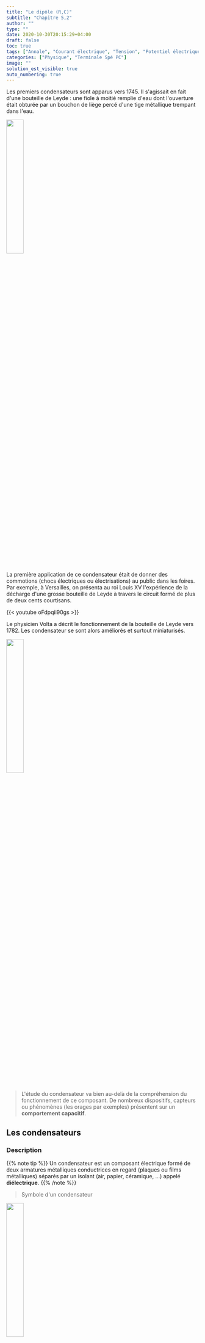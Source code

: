 ```yaml
---
title: "Le dipôle (R,C)"
subtitle: "Chapitre 5,2"
author: ""
type: ""
date: 2020-10-30T20:15:29+04:00
draft: false
toc: true
tags: ["Annale", "Courant électrique", "Tension", "Potentiel électrique", "Générateur", "Dipôle", "Branche", "Maille", "Nœud", "Loi des nœuds", "Loi des mailles", "Loi d'Ohm", "Résistance","Condensateur", "Équation différentielle linéaire à coefficients constants"]
categories: ["Physique", "Terminale Spé PC"]
image: ""
solution_est_visible: true
auto_numbering: true
---
```


Les premiers condensateurs sont apparus vers 1745. Il s'agissait en fait d'une bouteille de Leyde : une fiole à moitié remplie d'eau dont l'ouverture était obturée par un bouchon de liège percé d'une tige métallique trempant dans l'eau.

<img src="/terminales-pc/chap-5/chap-5-2-0.png" alt="" width="30%" />

La première application de ce condensateur était de donner des commotions (chocs électriques ou électrisations) au public dans les foires. Par exemple, à Versailles, on présenta au roi Louis XV l'expérience de la décharge d'une grosse bouteille de Leyde à travers le circuit formé de plus de deux cents courtisans.

{{< youtube oFdpqii90gs >}}

Le physicien Volta a décrit le fonctionnement de la bouteille de Leyde vers 1782. Les condensateur se sont alors améliorés et surtout miniaturisés.

<img src="/terminales-pc/chap-5/chap-5-2-8.png" alt="" width="30%" />

> L'étude du condensateur va bien au-delà de la compréhension du fonctionnement de ce composant. De nombreux dispositifs, capteurs ou phénomènes (les orages par exemples) présentent sur un **comportement capacitif**. 

## Les condensateurs

### Description

{{% note tip %}}
Un condensateur est un composant électrique formé de deux armatures métalliques conductrices en regard (plaques ou films métalliques) séparés par un isolant (air, papier, céramique, ...) appelé **diélectrique**.
{{% /note %}}

> Symbole d'un condensateur
<img src="/terminales-pc/chap-5/chap-5-2-1.png" alt="" width="30%" />

### Comment se comporte un condensateur dans un circuit électrique ?

On réalise un circuit électrique comportant, en série, un condensateur, une lampe, un générateur de tension continue et un interrupteur.
<img src="/terminales-pc/chap-5/chap-5-2-2.png" alt="" width="40%" />

1. Que se passe-t-il lorsqu'on ferme l'interrupteur $K$ ?

{{% solution "Réponse" %}}
- Lorsqu'on ferme l'interrupteur $K$, la lampe s'éclaire, puis s'éteint progressivement (la durée au bout de laquelle elle s'éteint dépend du condensateur utilisé). Un courant **transitoire** apparaît donc dans le circuit.
- Le courant électrique ne peu s'établir durablement dans le circuit puisque celui-ci est en fait ouvert (coupé par la présence du diélectrique entre les armatures du condensateur). Le courant, lors du régime **permanent** est nul.
{{% /solution %}}

2. Comment expliquer l'apparition d'un courant transitoire puis l'absence de courant lors du régime permanent ?

{{% solution "Réponse" %}}
- Lorsqu'on ferme l'interrupteur, un courant électrique apparaît dans le circuit : des électrons arrivent au niveau de l'armature $B$ et des électrons quittent l'armature $A$. Comme le circuit est ouvert, *les électrons ne peuvent que s'accumuler* en $B$ ; l'*armature* $B$ *se charge négativement*.  
Dans le même temps l'*armature $A$ se charge positivement car aucun électron ne vient combler le déficit laissé par ceux qui sont partis*.

- L'intensité du courant électrique est identique en tout point du circuit : le débit avec lequel les électrons arrivent en $B$ est égal au débit avec lequel les électrons quittent $A$ : $q_A(t) = -q_B(t)$.

- Les charges électriques opposées, aux bornes du condensateur, donnent naissance à la tension électrique $u_{AB}$.  
Le courant électrique finit par disparaître dans le circuit : la tension aux bornes de la lampe s'annule donc. Une application de la loi des mailles nous apprend que, dans le régime permanent $u_{AB} = E$.  

- Dans le régime permanent, le générateur entretien donc un déséquilibre électrostatique qui le *maintien de la **charge du condensateur**, c'est à dire le **stockage de l'énergie électrique**.* 
<img src="/terminales-pc/chap-5/chap-5-2-3.png" alt="" width="40%" />
{{% /solution %}}

{{% note tip %}}
- À tout moment, les charges électriques présentes sur les armatures d'un condensateur sont liées : $$q_A(t) = -q_B(t)$$
**Rappel :** la charge électrique s'exprime en **coulomb** (symbole : C).
- Un condensateur stockant des charges électriques sur ses armatures est dit **chargé**, ce stockage correspond à un **stockage d'énergie électrique**.
{{% /note %}}

### Charge électrique et intensité du courant électrique

3. Quelle est la relation entre l'intensité du courant et les charges portées
par les armatures ?

<img src="/terminales-pc/chap-5/chap-5-2-9.png" alt="" width="35%" />

{{% solution "Réponse" %}}
- L'intensité du courant électrique est la charge électrique qui traverse une section quelconque du circuit chaque seconde, donc $i(t) = \dfrac{\mathrm{d}q(t)}{\mathrm{dt}}$.
- On **choisit** un sens de circulation pour $i(t)$ et on en déduit la relation : $i(t) = \dfrac{\mathrm{d}q_A(t)}{\mathrm{dt}}$ (les charges positives s'accumulent sur l'armature $A$) et $i(t) = -\dfrac{\mathrm{d}q_B(t)}{\mathrm{dt}}$ puisque $q_B(t) = -q_A(t)$.
{{% /solution %}}

{{% note tip %}}
Lorsqu'on souhaite exprimer la relation qui existe entre l'intensité du courant électrique et la charge portée par une armature, 
1. On choisit un sens de circulation pour le courant électrique.
2. On écrit la relation entre l'intensité du courant électrique et la charge au niveau de l'armature.

Sur l'exemple choisi, 
$$i(t) = \dfrac{\mathrm{d}q_A(t)}{\mathrm{dt}} = -\dfrac{\mathrm{d}q_B(t)}{\mathrm{dt}}$$
{{% /note %}}

{{% note normal %}}
- Si après calcul, $i>0$, alors *le courant électrique **circule effectivement dans le sens choisi*** (on a deviné correctement) et la *fonction $q_A$ est **croissante*** : les *charges positives s'accumulent* sur l'armature $A$.
- Si après calcul, $i<0$, *le courant électrique **circule dans le sens opposé au sens choisi*** et la *fonction $q_A$ est **décroissante*** : les *charges positives quittent* l'armature $A$.
{{% /note %}}


{{% note exercise %}}
On charge un condensateur (initialement déchargé) à l'aide d'un *générateur de courant* qui délivre un courant continu d'intensité $I$.  
Exprimer la charge $q_A$ aux bornes de l'armature $A$ après $\Delta t$ secondes.
{{% /note %}}
{{% solution "Réponse" %}}
- $i(t) = I = \dfrac{\mathrm{d}q_A}{\mathrm{dt}}$. 
- L'opération qui consiste à obtenir la fonction $q_A$ à partir de l'expression de sa dérivée s'appelle l'intégration. Ce concept sera développé en cours de mathématique. En Physique, il suffit de se poser la question : ***« Quelle fonction, une fois dérivée par rapport au temps, donne une constante ? »***  
Ici la réponse est simple $q_a(t) = I t + A$, où $A$ est une constante qui a la dimension d'une intensité, puisque $\dfrac{\mathrm{d}q_A}{\mathrm{dt}} = \dfrac{\mathrm{d}(I t + A))}{\mathrm{dt}} = (I t + A)\rq = I$
- En fait, $q_a(t) = I t + A$ n'est pas **la solution** mais **une famille de solutions**. Pour trouver la solution, il faut connaître une **valeur particulière** (souvent la *valeur initiale*) : ici on sait que le condensateur était initialement déchargé, donc $q_A(0) = \pu{0 A}$. On en déduit que $A = 0$ et $q_a(t) = I t$.
{{% /solution %}}

### Capacité d'un condensateur

On peut montrer que :
{{% note tip %}}
À chaque instant, la charge $q_A$ de l'armature $A$ du condensateur est proportionnelle à la tension $u_{AB}$ entre ses armatures $A$ et $B$ :

$$q_A = C \cdot u_{AB}$$

$C$ est appelée **capacité du condensateur**.  
Si $q_A$ est en coulomb (C) et $u_{AB}$ en volt (V), $C$ s'exprime en farad (F).
{{% /note %}}

**Remarque :** $C>0$ donc $q_A$ et $u_{AB}$ sont de même signe.

**Remarque :** La capacité $C$ est donc la charge stockée lorsque la tension entre les deux armatures est égale à $\pu{1 V}$.

> Quelques ordres de grandeurs

<center>

| Utilisation | Capacité en farad (F) |
| :---: | :---: |
| mémoire d'ordinateur | 0,1 à 1 |
| allumage de voiture | $10^{-4}$ |
| flash électronique | $10^{-5}$ |
| détection radio | $10^{-9}$ à $10^{-12}$ |

</center>

## Charge d'un condensateur par un échelon de tension

{{% note tip %}}
On appelle **échelon de tension** une *tension qui varierait brutalement de la valeur $\pu{0 V}$ à une valeur $E$.*
{{% /note %}}

L'association en série d'un condensateur de capacité $C$ et d'un conducteur ohmique de résistance $R$ constitue un dipôle $(R, C)$.

### Étude expérimentale

#### Résultats expérimentaux

On réalise le montage suivant :
<img src="/terminales-pc/chap-5/chap-5-2-4.png" alt="" width="80%" />
On bascule le commutateur en position 2 et on enregistre les tensions $u_{DA}$ et $u_{AB}$. On obtient les enregistrements suivants :

<iframe scrolling="no" title="Charge d'un condensateur soumis à un échelon de tension" src="https://www.geogebra.org/material/iframe/id/nhcttgqu/width/1271/height/607/border/888888/sfsb/true/smb/false/stb/false/stbh/false/ai/false/asb/false/sri/false/rc/false/ld/false/sdz/false/ctl/false" width="900px" height="450px" style="border:0px;"> </iframe>

4. Identifier les courbes qui correspondent :
    - à force électromotrice (fem), c'est à dire à la tension aux bornes du générateur ;
    - à la tension $u_{DA}$ aux bornes de la résistance ;
    - à la tension $u_{AB}$ aux bornes du condensateur.
{{% solution "Réponse" %}}
- La tension aux bornes du dipôle $(R, C)$ varie brutalement puisqu'elle passe de la valeur $\pu{0 V}$ à la valeur $E$. Ce comportement correspond à celui de la courbe verte.
- On sait que le courant électrique finit par disparaître dans le circuit. Comme $u_{DA}$ est la tension aux bornes de la résistance, $u_{DA} = R i_{DA}$. Si l'intensité du courant électrique s'annule, alors la tension $u_{DA}$ doit aussi s'annuler. Ce comportement correspond à celui de la courbe mauve.
- La loi des mailles nous donne : $-E + u_{DA} + u_{AB} = 0 \iff u_{AB} = E - u_{DA}$. Ce comportement est celui de la courbe orange.
{{% /solution %}}


{{% note tip %}}
- Le condensateur d'un dipôle $(R, C)$ soumis à un échelon de tension ne se charge pas instantanément : *la charge du condensateur est un **phénomène transitoire**.*
- Une fois la charge achevée, le régime est dit **permanent et constant**.
- Les tensions aux bornes du dipôle $(R,C)$ et de la résistance sont discontinues en $t=0$ mais **la tension aux bornes du condensateur est continue** à la date $t=0$.
{{% /note %}}


#### Constante de temps

5. Faire évoluer les valeurs de la résistance et de la capacité. Observer l'influence de ces deux paramètres sur la durée de charge du condensateur (ou la durée de décroissance de l'intensité du courant électrique).

{{% solution "Réponse" %}}
{{% note tip %}}
La durée de la charge du condensateur d'un dipôle $(R, C)$ augmente quand la valeur du produit $R \cdot C$ augmente.
{{% /note %}}
{{% /solution %}}

6. Démontrer que le produit $R \cdot C$ a la dimension d'un temps.
{{% solution "Réponse" %}}
- $[R] = \dfrac{U}{I}$ (une résistance est une tension sur une intensité);
- $[C] = \dfrac{[Q]}{U}$ (une capacité est une charge sur tension). Or $[Q] = I \cdot T$ (intensité fois temps). Donc $[C] = \dfrac{I \cdot T}{U}$.
- Finalement $[R\cdot C] = \dfrac{U}{I} \times \dfrac{I \cdot T}{U} = T$.
{{% /solution %}}

{{% note tip %}}
Le produit $R \cdot C = \tau$, *homogène à une durée*, est la *constante de temps* du dipôle $(R, C)$. La constante $\tau$ s'exprime en seconde (s).  
On va montrer que le régime transitoire est pratiquement achevé après une durée égale à $5\tau$.
{{% /note %}}

### Étude théorique

#### Équation différentielle

À la date $t \geqslant 0$ le circuit est :
<img src="/terminales-pc/chap-5/chap-5-2-5.png" alt="" width="60%" />

{{% note warning %}}
Toujours se placer en convention récepteur pour le condensateur !
{{% /note %}}

7. En appliquant la loi des mailles, trouver la relation entre les tensions $E$, $u_{DA}$ et $u_{AB}$.
{{% solution "Réponse" %}}
$$-E + u_{DA} + u_{AB} = 0$$
Cette équation fait intervenir deux fonctions inconnues : 
- celle que l'on cherche $u_{AB} (t)$ ;
- la fonction $u_{DA} (t)$.

L'objectif des prochaines questions est de parvenir à exprimer $u_{DA} (t)$ en fonction de $u_{AB} (t)$ de façon à pouvoir résoudre l'équation.
{{% /solution %}}

8. Écrire la relation qui existe entre l'intensité $i(t)$ du courant électrique et la tension $u_{DA}$.
{{% solution "Réponse" %}}
$$u_{DA} = R\\, i$$
{{% /solution %}}

9. Écrire la relation qui existe entre la charge $q_A$ au niveau de l'armature $A$ du condensateur et la tension $u_{AB}$.
{{% solution "Réponse" %}}
$$q_A = C\\, u_{AB} $$
{{% /solution %}}

10. Écrire la relation qui existe entre l'intensité $i$ du courant électrique et la charge $q_A$ au niveau de l'armature $A$ du condensateur.
{{% solution "Réponse" %}}
$$i = \dfrac{\mathrm{d}q_A}{\mathrm{dt}}$$
{{% /solution %}}

11. En déduire la relation qui existe entre l'intensité $i$ du courant électrique et la tension $u_{AB}$.
{{% solution "Réponse" %}}
$$i = C\\, \dfrac{\mathrm{d}u_{AB}}{\mathrm{dt}}$$
{{% /solution %}}

12. En déduire la relation qui existe entre les tensions $u_{DA}$ et $u_{AB}$.
{{% solution "Réponse" %}}
$$u_{DA} = RC\\, \dfrac{\mathrm{d}u_{AB}}{\mathrm{dt}}$$
{{% /solution %}}

13. Écrire à nouveau la loi des mailles de façon à ce qu'elle ne fasse apparaître qu'une seule inconnue, la tension $u_{AB}$.
{{% solution "Réponse" %}}
$$RC\\, \dfrac{\mathrm{d}u_{AB}}{\mathrm{dt}} + u_{AB} = E$$
ou
$$\dfrac{\mathrm{d}u_{AB}}{\mathrm{dt}} + \dfrac{u_{AB}}{RC} = \dfrac{E}{RC}$$

Cette expression est une équation différentielle du premier ordre à coefficients constants.
{{% /solution %}}

#### Solution de l'équation différentielle

On montre, en mathématiques, qu'une famille de solutions de cette équation différentielle est :
$$u_{AB}(t) = A + B e^{-t/\tau}$$
où $A$, $B$ et $\tau$ sont des constantes.

14. Montrer que la famille de solutions donnée vérifie bien l'équation différentielle et en déduire l'expression de $\tau$.
{{% solution "Réponse" %}}
On substitue $u_{AB}$ par la famille de solution dans l'équation différentielle.  

Puisque $\dfrac{\mathrm{d}u_{AB}}{\mathrm{dt}} = \dfrac{\mathrm{d}(A + B e^{-t/\tau})}{\mathrm{dt}} = -\dfrac{B}{\tau} \\, e^{-t/\tau}$ l'équation devient $-\dfrac{B}{\tau} \\, e^{-t/\tau} + \dfrac{A}{RC} + \dfrac{B}{RC} e^{-t/\tau} = \dfrac{E}{RC} \iff \left( \dfrac{1}{\tau} + \dfrac{1}{RC} \right)\\, B e^{-t/\tau} + \dfrac{A}{RC} = \dfrac{E}{RC}$. 

- Le terme à droite de l'égalité, $\dfrac{E}{RC}$ ne dépend pas du temps. Celui à gauche de cette même égalité ne peut donc pas dépendre du temps. Ceci n'est possible que si $\dfrac{1}{\tau} + \dfrac{1}{RC} = 0 \iff \boxed{\tau = RC}$.

- On en déduit que $\boxed{A = E}$

Finalement, la famille de solutions convient à la condition qu'elle s'écrive $$\boxed{u_{AB}(t) = E + B e^{-t/\tau} }$$ avec $\tau = RC$.
{{% /solution %}}

15. À partir des conditions initiales --- le condensateur est initialement déchargé ---, déterminer la fonction solution du problème.
{{% solution "Réponse" %}}
- $u_{AB}(0) = 0 = E + B e^{-0/\tau}= E + B \iff \boxed{B = -E}$

Finalement
$$\boxed{u_{AB}(t) = E (1 - e^{-t/\tau}) }$$ avec $\tau = RC$.  
On retrouve donc bien le comportement de l'étude expérimentale. En particulier, **la fonction est bien continue** en $t=0$ et sa limite à l'infini est $E$.
{{% /solution %}}

#### Signification physique de $\tau$

16. Donner l'expression de la tension $u_{AB}$ à la date $t=\tau$.
{{% solution "Réponse" %}}
$u_{AB}(\tau) = E (1 - e^{-\tau / \tau}) = E (1 - e^{-1}) = \pu{0,63}\\, E$.
{{% /solution %}}

{{% note tip %}}
La constante de temps $\tau$ donne l'ordre de grandeur de la durée de la charge du condensateur :
    - Après une durée égale à $\tau$, le condensateur est chargé à 63&nbsp;% de sa valeur maximale.
    - Après une durée égale à $5\tau$, il est chargé à plus de 99&nbsp;%.
{{% /note %}}

17. On note $t_{1/2}$ la durée au bout de laquelle $u_{AB} = \dfrac{E}{2}$. Donner l'expression de $t_{1/2}$ en fonction de $\tau$ (nous retrouverons la grandeur $t_{1/2}$, demi-charge, plusieurs fois cette année).
{{% solution "Réponse" %}}
$u_{AB}(t_{1/2}) = E (1 - e^{-t_{1/2} / \tau}) = \dfrac{E}{2} \iff e^{-t_{1/2} / \tau} = \dfrac{1}{2} \iff \dfrac{-t_{1/2}}{\tau} = \ln \left( \dfrac{1}{2} \right) \iff \boxed{t_{1/2} = \tau \ln 2}$.
{{% /solution %}}

{{% note tip %}}
On peut déterminer graphiquement la valeur de la constante de temps $\tau$ : <strong>la tangente en 0 à la courbe $u_{AB}(t)$ coupe la droite $U_g = E$ en un point d'abscisse $\tau$.</strong>
{{% /note %}}

<iframe scrolling="no" title="Charge d'un condensateur soumis à un échelon de tension" src="https://www.geogebra.org/material/iframe/id/nhcttgqu/width/1271/height/607/border/888888/sfsb/true/smb/false/stb/false/stbh/false/ai/false/asb/false/sri/false/rc/false/ld/false/sdz/false/ctl/false" width="900px" height="450px" style="border:0px;"> </iframe>

#### Expression de l'intensité du courant électrique

18. Déterminer l'expression de la fonction $i(t)$ et donner ses caractéristiques.
{{% solution "Réponse" %}}
- $i(t) = \dfrac{\mathrm{d}q_A}{\mathrm{dt}}$ et $q_A = C\\, u_{AB}$, donc $i(t) = C\\, \dfrac{\mathrm{d}u_{AB}}{\mathrm{dt}}$.

- Si on substitue $u_{AB}$ par son expression, on obtient $i(t) = C\\, \dfrac{\mathrm{d}(E (1 - e^{-t / \tau}) )}{\mathrm{dt}}$ donc $ i(t) = \dfrac{CE}{\tau}\\, e^{-t / \tau}  \iff \boxed{i(t) = \dfrac{E}{R}\\, e^{-t / \tau} }$

- À la date $t = O^-$, aucun courant ne circule dans le circuit (puisqu'il est ouvert), donc $i(0^-) = 0$. À la date $t = 0^+$, $i(0^+) = \dfrac{E}{R} > 0$. L'intensité du courant électrique est une fonction discontinue.

- $i(t)$ est une fonction décroissante qui a pour limite 0 à l'infini.
{{% /solution %}}

19. Démontrer que $i(t_{1/2}) = \dfrac{I_0}{2}$ avec $I_0 = \dfrac{E}{R}$.


## Décharge d'un condensateur dans une résistance

Comment varient la tension aux bornes d'un condensateur d'un dipôle $(R, C)$ et l'intensité du courant qui le traverse lors de la décharge du condensateur à travers la résistance ?

### Étude expérimentale

On bascule le commutateur en position 1 et on enregistre les tensions $u_{DA}$ et $u_{AB}$. On obtient les enregistrements suivants :
<iframe scrolling="no" title="Décharge d'un condensateur dans une résistance" src="https://www.geogebra.org/material/iframe/id/vcth5yzh/width/1271/height/607/border/888888/sfsb/true/smb/false/stb/false/stbh/false/ai/false/asb/false/sri/false/rc/false/ld/false/sdz/false/ctl/false" width="900px" height="450px" style="border:0px;"> </iframe>

20. Identifier les courbes qui correspondent :
    - à la tension $u_{DA}$ aux bornes de la résistance ;
    - à la tension $u_{AB}$ aux bornes du condensateur.
{{% solution "Réponse" %}}
- La tension aux bornes d'un condensateur est une **fonction continue** : $u_{AB}(O^-) = E$, donc $u_{AB}(O^+) = E$. De plus, les charges électriques quittent l'armature $A$ ; la tension $u_{AB}(t)$ doit donc diminuer au cours du temps jusqu'à s'annuler... tout en restant positive.  
Ce comportement est celui de la courbe bleu.

- La tension aux bornes de la résistance est l'image de l'intensité du courant qui circule dans le circuit. Comme les charges quittent l'armature $A$, le courant électrique ne circule pas dans le sens **choisi** mais dans le sens opposé. Cette intensité est négative.  
De plus, le courant électrique finit par disparaître, une fois l'équilibre électrique retrouvé sur les armatures du condensateur. L'intensité de ce courant doit donc s'annuler.   
Ce comportement est celui de la courbe mauve.
{{% /solution %}}

### Étude théorique

#### Équation différentielle

- À la date $t \geqslant 0$ le circuit est :
<img src="/terminales-pc/chap-5/chap-5-2-6.png" alt="" width="60%" />
- $u_{AB}(0) = E$ et $u_{DA}(0)=0$.

{{% note warning %}}
Toujours se placer en convention récepteur pour le condensateur !
{{% /note %}}

21. En appliquant la loi des mailles, trouver la relation entre les tensions $u_{DA}$ et $u_{AB}$.
{{% solution "Réponse" %}}
$$u_{DA} + u_{AB} = 0$$
Cette équation fait intervenir deux fonctions inconnues : 
- celle que l'on cherche $u_{AB} (t)$ ;
- la fonction $u_{DA} (t)$.

L'objectif des prochaines questions est de parvenir à exprimer $u_{DA} (t)$ en fonction de $u_{AB} (t)$ de façon à pouvoir résoudre l'équation.
{{% /solution %}}

22. Écrire la relation qui existe entre l'intensité $i(t)$ du courant électrique et la tension $u_{DA}$.
{{% solution "Réponse" %}}
$$u_{DA} = R\\, i$$
{{% /solution %}}

23. Écrire la relation qui existe entre la charge $q_A$ au niveau de l'armature $A$ du condensateur et la tension $u_{AB}$.
{{% solution "Réponse" %}}
$$q_A = C\\, u_{AB} $$
{{% /solution %}}

24. Écrire la relation qui existe entre l'intensité $i$ du courant électrique et la charge $q_A$ au niveau de l'armature $A$ du condensateur.
{{% solution "Réponse" %}}
$$i = \dfrac{\mathrm{d}q_A}{\mathrm{dt}}$$
{{% /solution %}}

25. En déduire la relation qui existe entre l'intensité $i$ du courant électrique et la tension $u_{AB}$.
{{% solution "Réponse" %}}
$$i = C\\, \dfrac{\mathrm{d}u_{AB}}{\mathrm{dt}}$$
{{% /solution %}}

26. En déduire la relation qui existe entre les tensions $u_{DA}$ et $u_{AB}$.
{{% solution "Réponse" %}}
$$u_{DA} = RC\\, \dfrac{\mathrm{d}u_{AB}}{\mathrm{dt}}$$
{{% /solution %}}

27. Écrire à nouveau la loi des mailles de façon à ce qu'elle ne fasse apparaître qu'une seule inconnue, la tension $u_{AB}$.
{{% solution "Réponse" %}}
$$RC\\, \dfrac{\mathrm{d}u_{AB}}{\mathrm{dt}} + u_{AB} = 0$$
ou
$$\dfrac{\mathrm{d}u_{AB}}{\mathrm{dt}} + \dfrac{u_{AB}}{RC} = 0$$

Cette expression est une équation différentielle du premier ordre à coefficients constants.
{{% /solution %}}

#### Solution de l'équation différentielle

On montre, en mathématiques, qu'une famille de solutions de cette équation différentielle est :
$$u_{AB}(t) = A + B e^{-t/\tau}$$
où $A$, $B$ et $\tau$ sont des constantes.

28. Montrer que la famille de solutions donnée vérifie bien l'équation différentielle et en déduire l'expression de $\tau$.
{{% solution "Réponse" %}}
On substitue $u_{AB}$ par la famille de solution dans l'équation différentielle.  

Puisque $\dfrac{\mathrm{d}u_{AB}}{\mathrm{dt}} = \dfrac{\mathrm{d}(A + B e^{-t/\tau})}{\mathrm{dt}} = -\dfrac{B}{\tau} \\, e^{-t/\tau}$ l'équation devient $-\dfrac{B}{\tau} \\, e^{-t/\tau} + \dfrac{A}{RC} + \dfrac{B}{RC} e^{-t/\tau} = 0 \iff \left( -\dfrac{1}{\tau} + \dfrac{1}{RC} \right)\\, B e^{-t/\tau} + \dfrac{A}{RC} = 0$. 

- Le terme à droite de l'égalité, $0$ ne dépend pas du temps. Celui à gauche de cette même égalité ne peut donc pas dépendre du temps. Ceci n'est possible que si $\dfrac{1}{\tau} + \dfrac{1}{RC} = 0 \iff \boxed{\tau = RC}$.

- On en déduit que $\boxed{A = 0}$

Finalement, la famille de solutions convient à la condition qu'elle s'écrive $$\boxed{u_{AB}(t) = B e^{-t/\tau} }$$ avec $\tau = RC$.
{{% /solution %}}

29. À partir des conditions initiales déterminer la fonction solution du problème.
{{% solution "Réponse" %}}
- $u_{AB}(0) = E = B e^{-0/\tau}= B \iff \boxed{B = E}$.

Finalement
$$\boxed{u_{AB}(t) = E e^{-t/\tau} }$$ avec $\tau = RC$.  
On retrouve donc bien le comportement de l'étude expérimentale. En particulier, <strong>la fonction est bien continue</strong> en $t=0$, <strong>positive</strong>, <strong>décroissante</strong> et sa limite à l'infini est $0$.
{{% /solution %}}

30. Déterminer l'expression de la fonction $i(t)$ et donner ses caractéristiques.
{{% solution "Réponse" %}}
- $i(t) = \dfrac{\mathrm{d}q_A}{\mathrm{dt}}$ et $q_A = C\\, u_{AB}$, donc $i(t) = C\\, \dfrac{\mathrm{d}u_{AB}}{\mathrm{dt}}$.

- Si on substitue $u_{AB}$ par son expression, on obtient $i(t) = C\\, \dfrac{\mathrm{d}(E e^{-t / \tau} )}{\mathrm{dt}} = CE\\, \dfrac{\mathrm{d}(e^{-t / \tau} )}{\mathrm{dt}}$, puisque $E$ est une constante, donc $ i(t) = -\dfrac{CE}{\tau}\\, e^{-t / \tau} \iff \boxed{ i(t) = -\dfrac{E}{R}\\, e^{-t / \tau} }$

- À la date $t = O^-$, aucun courant ne circule dans le circuit (puisqu'il est ouvert), donc $i(0^-) = 0$. À la date $t = 0^+$, $i(0^+) = -\dfrac{E}{R} < 0$. L'intensité du courant électrique est une fonction <strong>discontinue</strong> et <strong>négative</strong>.

- $i(t)$ est une <strong>fonction décroissante <em>en valeur absolue</em></strong> qui a pour limite 0 à l'infini.
{{% /solution %}}
